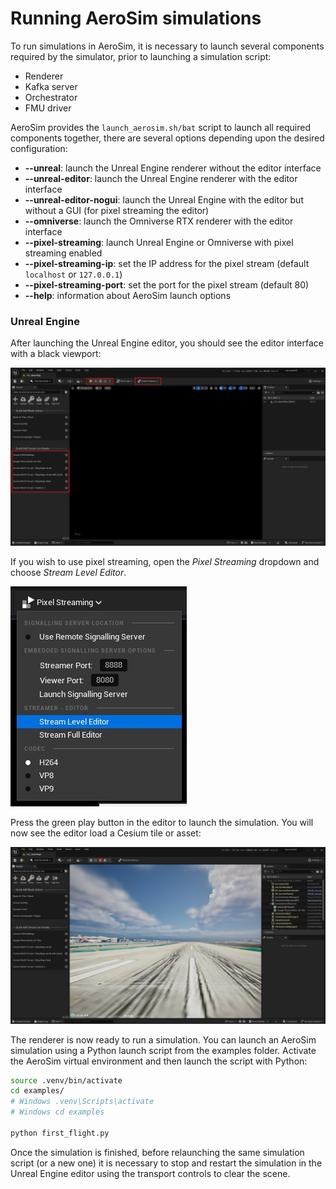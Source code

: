 # Running AeroSim simulations

To run simulations in AeroSim, it is necessary to launch several components required by the simulator, prior to launching a simulation script:

- Renderer
- Kafka server
- Orchestrator
- FMU driver

AeroSim provides the `launch_aerosim.sh/bat` script to launch all required components together, there are several options depending upon the desired configuration:

- **--unreal**: launch the Unreal Engine renderer without the editor interface
- **--unreal-editor**: launch the Unreal Engine renderer with the editor interface
- **--unreal-editor-nogui**: launch the Unreal Engine with the editor but without a GUI (for pixel streaming the editor)
- **--omniverse**: launch the Omniverse RTX renderer with the editor interface
- **--pixel-streaming**: launch Unreal Engine or Omniverse with pixel streaming enabled
- **--pixel-streaming-ip**: set the IP address for the pixel stream (default `localhost` or `127.0.0.1`)
- **--pixel-streaming-port**: set the port for the pixel stream (default 80)
- **--help**: information about AeroSim launch options

### Unreal Engine

After launching the Unreal Engine editor, you should see the editor interface with a black viewport:

![unreal_editor](img/unreal_editor_init.jpg)

If you wish to use pixel streaming, open the _Pixel Streaming_ dropdown and choose _Stream Level Editor_.

![pixel_streaming_options](img/pixel_streaming_options.jpg)

Press the green play button in the editor to launch the simulation. You will now see the editor load a Cesium tile or asset:

![ue_simulation_ready](img/ue_simulation_ready.jpg)

The renderer is now ready to run a simulation. You can launch an AeroSim simulation using a Python launch script from the examples folder. Activate the AeroSim virtual environment and then launch the script with Python:

```sh
source .venv/bin/activate
cd examples/
# Windows .venv\Scripts\activate
# Windows cd examples

python first_flight.py
```

Once the simulation is finished, before relaunching the same simulation script (or a new one) it is necessary to stop and restart the simulation in the Unreal Engine editor using the transport controls to clear the scene.

